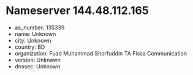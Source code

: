 # Nameserver 144.48.112.165

* as_number: 135339
* name: Unknown
* city: Unknown
* country: BD
* organization: Fuad Muhammad Shorfuddin TA Fissa Communication
* version: Unknown
* dnssec: Unknown
